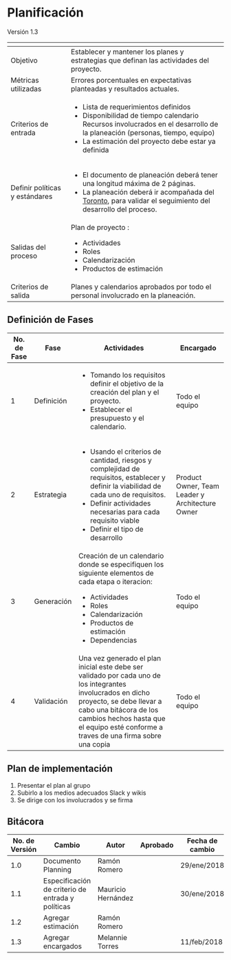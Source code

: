 # Planificación
Versión 1.3


[]() | []()  
--|--
Objetivo| Establecer y mantener los planes y estrategias que definan las actividades del proyecto.
Métricas utilizadas | Errores porcentuales en expectativas planteadas y resultados actuales.
Criterios de entrada | <ul><li>Lista de requerimientos definidos</li><li>Disponibilidad de tiempo calendario</li>Recursos involucrados en el desarrollo de la planeación (personas, tiempo, equipo)</li><li>La estimación del proyecto debe estar ya definida</li></ul>
Definir políticas y estándares |<ul><li>El documento de planeación deberá tener una longitud máxima de 2 páginas.</li><li>La planeación deberá ir acompañada del [Toronto](https://docs.google.com/document/d/1X5K242EaCvONCwC4O1vffpqNA-S9zsQNQvfWiGdOhOw/edit), para validar el seguimiento del desarrollo del proceso.</li></ul>
Salidas del proceso | Plan de proyecto :<ul><li>Actividades</li><li>Roles</li><li>Calendarización</li><li>Productos de estimación</li></ul>
Criterios de salida | Planes y calendarios aprobados por todo el personal involucrado en la planeación.


## Definición de Fases
No. de Fase | Fase | Actividades | Encargado
------------|------|-------------|-----------
1 | Definición |<ul><li>Tomando los requisitos definir el objetivo de la creación del plan y el proyecto.</li><li>Establecer el presupuesto y el calendario.</li></ul>| Todo el equipo
2 | Estrategia |<ul><li>Usando el criterios de cantidad, riesgos  y complejidad de requisitos, establecer y definir la viabilidad de cada uno de requisitos.</li><li>Definir actividades necesarias para cada requisito viable</li><li>Definir el tipo de desarrollo </li></ul>| Product Owner, Team Leader y Architecture Owner
3 | Generación |Creación de un calendario donde se especifiquen los siguiente elementos de cada etapa o iteracion: <ul><li>Actividades</li><li>Roles</li><li>Calendarización</li><li>Productos de estimación</li><li>Dependencias</li></ul> | Todo el equipo
4 | Validación | Una vez generado el plan inicial este debe ser validado por cada uno de los integrantes involucrados en dicho proyecto, se debe llevar a cabo una bitácora de los cambios hechos hasta que el equipo esté conforme a traves de una firma sobre una copia | Todo el equipo

## Plan de implementación

1. Presentar el plan al grupo
2. Subirlo a los medios adecuados Slack y wikis
3. Se dirige con los involucrados y se firma


## Bitácora


No. de Versión | Cambio | Autor | Aprobado | Fecha de cambio
---------------|--------|-------|----------|----------------
1.0 | Documento Planning | Ramón Romero | | 29/ene/2018
1.1 | Especificación de criterio de entrada y políticas | Mauricio Hernández | | 30/ene/2018
1.2 | Agregar estimación | Ramón Romero | |
1.3 | Agregar encargados | Melannie Torres | | 11/feb/2018
